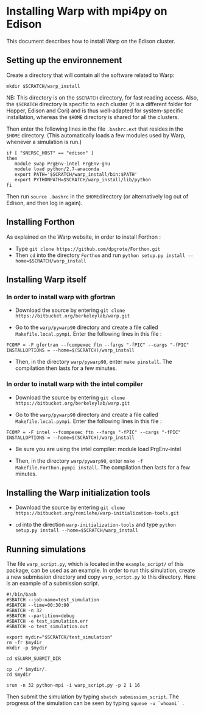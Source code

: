 # Installing Warp with mpi4py on Edison

This document describes how to install Warp on the Edison cluster.

## Setting up the environnement

Create a directory that will contain all the software related to Warp:
```
mkdir $SCRATCH/warp_install
```
NB: This directory is on the `$SCRATCH` directory, for fast reading
access. Also, the `$SCRATCH` directory is specific to each cluster
(it is a different folder for Hopper, Edison and Cori) and is thus
well-adapted for system-specific installation, whereas the
`$HOME` directory is shared for all the clusters.

Then enter the following lines in the file `.bashrc.ext` that resides in the `$HOME` directory. (This automatically loads a few modules used by Warp, whenever a simulation is run.)
```
if [ "$NERSC_HOST" == "edison" ] 
then
   module swap PrgEnv-intel PrgEnv-gnu
   module load python/2.7-anaconda
   export PATH='$SCRATCH/warp_install/bin:$PATH'
   export PYTHONPATH=$SCRATCH/warp_install/lib/python 
fi
```

Then run `source .bashrc` in the `$HOME`directory (or alternatively
log out of Edison, and then log in again).

## Installing Forthon

As explained on the Warp website, in order to install Forthon :

- Type `git clone https://github.com/dpgrote/Forthon.git`
- Then `cd` into the directory `Forthon` and run `python setup.py install --home=$SCRATCH/warp_install`

## Installing Warp itself

### In order to install warp with gfortran

- Download the source by entering `git clone https://bitbucket.org/berkeleylab/warp.git`

- Go to the `warp/pywarp90` directory and create a file called `Makefile.local.pympi`. Enter the following lines in this file :
```
FCOMP = -F gfortran --fcompexec ftn --fargs "-fPIC" --cargs "-fPIC"
INSTALLOPTIONS = --home=$(SCRATCH)/warp_install
```
  
- Then, in the directory `warp/pywarp90`, enter `make pinstall`. The compilation then lasts for a few minutes.

### In order to install warp with the intel compiler

- Download the source by entering `git clone https://bitbucket.org/berkeleylab/warp.git`

- Go to the `warp/pywarp90` directory and create a file called `Makefile.local.pympi`. Enter the following lines in this file :
```
FCOMP = -F intel --fcompexec ftn --fargs "-fPIC" --cargs "-fPIC"
INSTALLOPTIONS = --home=$(SCRATCH)/warp_install
```
  
- Be sure you are using the intel compiler: module load PrgEnv-intel  
  
- Then, in the directory `warp/pywarp90`, enter `make -f Makefile.Forthon.pympi install`. The compilation then lasts for a few minutes.

## Installing the Warp initialization tools

- Download the source by entering `git clone
  https://bitbucket.org/remilehe/warp-initialization-tools.git`

- `cd` into the direction `warp-initialization-tools` and type `python setup.py install --home=$SCRATCH/warp_install` 

## Running simulations

The file `warp_script.py`, which is located in the `example_script/`
of this package, can be used as an example. In order to run this
simulation, create a new submission directory and copy
`warp_script.py` to this directory. Here is an example of a submission script.

```
#!/bin/bash
#SBATCH --job-name=test_simulation
#SBATCH --time=00:30:00
#SBATCH -n 32
#SBATCH --partition=debug
#SBATCH -e test_simulation.err
#SBATCH -o test_simulation.out

export mydir="$SCRATCH/test_simulation"
rm -fr $mydir
mkdir -p $mydir

cd $SLURM_SUBMIT_DIR

cp ./* $mydir/.
cd $mydir

srun -n 32 python-mpi -i warp_script.py -p 2 1 16
```

Then submit the simulation by typing `sbatch submission_script`.  The
progress of the simulation can be seen by typing ```squeue -u `whoami` ```. 
